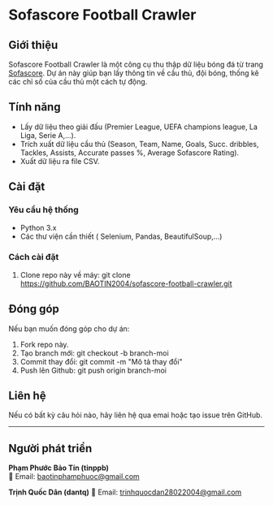 # Sofascore Football Crawler

## Giới thiệu
Sofascore Football Crawler là một công cụ thu thập dữ liệu bóng đá từ trang [Sofascore](https://www.sofascore.com/). Dự án này giúp bạn lấy thông tin về cầu thủ, đội bóng, thống kê các chỉ số của cầu thủ một cách tự động.

## Tính năng
- Lấy dữ liệu theo giải đấu (Premier League, UEFA champions league, La Liga, Serie A,...).
- Trích xuất dữ liệu cầu thủ (Season, Team, Name, Goals, Succ. dribbles, Tackles, Assists, Accurate passes %, Average Sofascore Rating).
- Xuất dữ liệu ra file CSV.

## Cài đặt

### Yêu cầu hệ thống
- Python 3.x
- Các thư viện cần thiết ( Selenium, Pandas, BeautifulSoup,...)

### Cách cài đặt
1. Clone repo này về máy:
git clone  https://github.com/BAOTIN2004/sofascore-football-crawler.git
## Đóng góp
Nếu bạn muốn đóng góp cho dự án:
1. Fork repo này.
2. Tạo branch mới:
git checkout -b branch-moi
3. Commit thay đổi:
git commit -m "Mô tả thay đổi"
4. Push lên Github:
git push origin branch-moi

## Liên hệ
Nếu có bất kỳ câu hỏi nào, hãy liên hệ qua emai hoặc tạo issue trên GitHub.

---
## Người phát triển
**Phạm Phước Bảo Tín (tinppb)**  
📧 Email: [baotinphamphuoc@gmail.com](mailto:baotinphamphuoc@gmail.com)  

**Trịnh Quốc Dân (dantq)**
📧 Email: [trinhquocdan28022004@gmail.com](mailto:trinhquocdan28022004@gmail.com)



